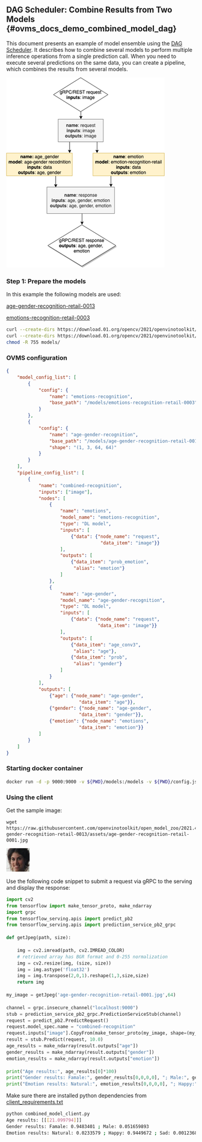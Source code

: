 ## DAG Scheduler: Combine Results from Two Models {#ovms_docs_demo_combined_model_dag}

This document presents an example of model ensemble using the [DAG Scheduler](dag_scheduler.md).
It describes how to combine several models to perform multiple inference operations from a single prediction call.
When you need to execute several predictions on the same data, you can create a pipeline, which combines the results from several models.

![diagram](combined_model_dag.png)

### Step 1: Prepare the models

In this example the following models are used:

[age-gender-recognition-retail-0013](https://github.com/openvinotoolkit/open_model_zoo/blob/2021.4/models/intel/age-gender-recognition-retail-0013/README.md)

[emotions-recognition-retail-0003](https://github.com/openvinotoolkit/open_model_zoo/blob/2021.4/models/intel/emotions-recognition-retail-0003/README.md)

```bash
curl --create-dirs https://download.01.org/opencv/2021/openvinotoolkit/2021.1/open_model_zoo/models_bin/1/age-gender-recognition-retail-0013/FP32/age-gender-recognition-retail-0013.bin https://download.01.org/opencv/2021/openvinotoolkit/2021.1/open_model_zoo/models_bin/1/age-gender-recognition-retail-0013/FP32/age-gender-recognition-retail-0013.xml -o models/age-gender-recognition-retail-0013/1/age-gender-recognition-retail-0013.bin -o models/age-gender-recognition-retail-0013/1/age-gender-recognition-retail-0013.xml
curl --create-dirs https://download.01.org/opencv/2021/openvinotoolkit/2021.1/open_model_zoo/models_bin/1/emotions-recognition-retail-0003/FP32/emotions-recognition-retail-0003.bin https://download.01.org/opencv/2021/openvinotoolkit/2021.1/open_model_zoo/models_bin/1/emotions-recognition-retail-0003/FP32/emotions-recognition-retail-0003.xml -o models/emotions-recognition-retail-0003/1/emotions-recognition-retail-0003.bin -o models/emotions-recognition-retail-0003/1/emotions-recognition-retail-0003.xml
chmod -R 755 models/
```

### OVMS configuration

```json
{
    "model_config_list": [
        {
            "config": {
                "name": "emotions-recognition",
                "base_path": "/models/emotions-recognition-retail-0003"
            }
        },
        {
            "config": {
                "name": "age-gender-recognition",
                "base_path": "/models/age-gender-recognition-retail-0013",
                "shape": "(1, 3, 64, 64)"
            }
        }
    ],
    "pipeline_config_list": [
        {
            "name": "combined-recognition",
            "inputs": ["image"],
            "nodes": [
                {
                    "name": "emotions",
                    "model_name": "emotions-recognition",
                    "type": "DL model",
                    "inputs": [
                        {"data": {"node_name": "request",
                                   "data_item": "image"}}
                    ], 
                    "outputs": [
                        {"data_item": "prob_emotion",
                         "alias": "emotion"}
                    ] 
                },
                {
                    "name": "age-gender",
                    "model_name": "age-gender-recognition",
                    "type": "DL model",
                    "inputs": [
                        {"data": {"node_name": "request",
                                  "data_item": "image"}}
                    ], 
                    "outputs": [
                        {"data_item": "age_conv3",
                         "alias": "age"},
                        {"data_item": "prob",
                         "alias": "gender"}
                    ] 
                }
            ],
            "outputs": [
                {"age": {"node_name": "age-gender",
                           "data_item": "age"}},
                {"gender": {"node_name": "age-gender",
                           "data_item": "gender"}},
                {"emotion": {"node_name": "emotions",
                           "data_item": "emotion"}}
            ]
        }
    ]
}
```

### Starting docker container
```bash
docker run -d -p 9000:9000 -v ${PWD}/models:/models -v ${PWD}/config.json:/config.json openvino/model_server --config_path /config.json --port 9000
```

### Using the client 

Get the sample image:
```
wget https://raw.githubusercontent.com/openvinotoolkit/open_model_zoo/2021.4/models/intel/age-gender-recognition-retail-0013/assets/age-gender-recognition-retail-0001.jpg
```
![image](https://github.com/openvinotoolkit/open_model_zoo/blob/2021.4/models/intel/age-gender-recognition-retail-0013/assets/age-gender-recognition-retail-0001.jpg)

Use the following code snippet to submit a request via gRPC to the serving and display the response:

```python
import cv2
from tensorflow import make_tensor_proto, make_ndarray
import grpc
from tensorflow_serving.apis import predict_pb2
from tensorflow_serving.apis import prediction_service_pb2_grpc

def getJpeg(path, size):

    img = cv2.imread(path, cv2.IMREAD_COLOR)
    # retrieved array has BGR format and 0-255 normalization
    img = cv2.resize(img, (size, size))
    img = img.astype('float32')
    img = img.transpose(2,0,1).reshape(1,3,size,size)
    return img

my_image = getJpeg('age-gender-recognition-retail-0001.jpg',64)

channel = grpc.insecure_channel("localhost:9000")
stub = prediction_service_pb2_grpc.PredictionServiceStub(channel)
request = predict_pb2.PredictRequest()
request.model_spec.name = "combined-recognition"
request.inputs["image"].CopyFrom(make_tensor_proto(my_image, shape=(my_image.shape)))
result = stub.Predict(request, 10.0)
age_results = make_ndarray(result.outputs["age"])
gender_results = make_ndarray(result.outputs["gender"])
emotion_results = make_ndarray(result.outputs["emotion"])

print("Age results:", age_results[0]*100)
print("Gender results: Famale:", gender_results[0,0,0,0], "; Male:", gender_results[0,1,0,0] )
print("Emotion results: Natural:", emotion_results[0,0,0,0], "; Happy:", emotion_results[0,1,0,0], "; Sad:", emotion_results[0,2,0,0], "; Surprise:", emotion_results[0,3,0,0], "; Angry:", emotion_results[0,4,0,0] )
```

Make sure there are installed python dependencies from [client_requirements.txt](../example_client/client_requirements.txt)

```bash
python combined_model_client.py
Age results: [[[21.099794]]]
Gender results: Famale: 0.9483401 ; Male: 0.051659893
Emotion results: Natural: 0.0233579 ; Happy: 0.9449672 ; Sad: 0.0012368461 ; Surprise: 0.028111037 ; Angry: 0.0023269344
```